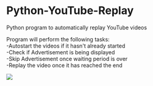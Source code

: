 # Python-YouTube-Replay
Python program to automatically replay YouTube videos

Program will perform the following tasks:
  <br>-Autostart the videos if it hasn't already started
  <br>-Check if Advertisement is being displayed
  <br>-Skip Advertisement once waiting period is over
  <br>-Replay the video once it has reached the end
  
  ![](demo.gif)
